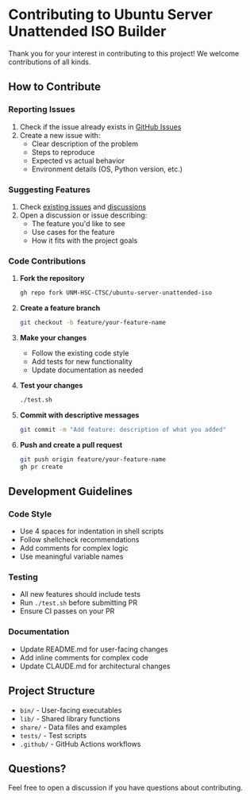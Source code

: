 # Contributing to Ubuntu Server Unattended ISO Builder

Thank you for your interest in contributing to this project! We welcome contributions of all kinds.

## How to Contribute

### Reporting Issues

1. Check if the issue already exists in [GitHub Issues](https://github.com/UNM-HSC-CTSC/ubuntu-server-unattended-iso/issues)
2. Create a new issue with:
   - Clear description of the problem
   - Steps to reproduce
   - Expected vs actual behavior
   - Environment details (OS, Python version, etc.)

### Suggesting Features

1. Check [existing issues](https://github.com/UNM-HSC-CTSC/ubuntu-server-unattended-iso/issues) and [discussions](https://github.com/UNM-HSC-CTSC/ubuntu-server-unattended-iso/discussions)
2. Open a discussion or issue describing:
   - The feature you'd like to see
   - Use cases for the feature
   - How it fits with the project goals

### Code Contributions

1. **Fork the repository**
   ```bash
   gh repo fork UNM-HSC-CTSC/ubuntu-server-unattended-iso
   ```

2. **Create a feature branch**
   ```bash
   git checkout -b feature/your-feature-name
   ```

3. **Make your changes**
   - Follow the existing code style
   - Add tests for new functionality
   - Update documentation as needed

4. **Test your changes**
   ```bash
   ./test.sh
   ```

5. **Commit with descriptive messages**
   ```bash
   git commit -m "Add feature: description of what you added"
   ```

6. **Push and create a pull request**
   ```bash
   git push origin feature/your-feature-name
   gh pr create
   ```

## Development Guidelines

### Code Style

- Use 4 spaces for indentation in shell scripts
- Follow shellcheck recommendations
- Add comments for complex logic
- Use meaningful variable names

### Testing

- All new features should include tests
- Run `./test.sh` before submitting PR
- Ensure CI passes on your PR

### Documentation

- Update README.md for user-facing changes
- Add inline comments for complex code
- Update CLAUDE.md for architectural changes

## Project Structure

- `bin/` - User-facing executables
- `lib/` - Shared library functions
- `share/` - Data files and examples
- `tests/` - Test scripts
- `.github/` - GitHub Actions workflows

## Questions?

Feel free to open a discussion if you have questions about contributing.